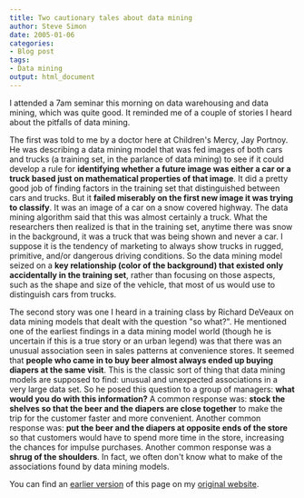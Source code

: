 ```yaml
---
title: Two cautionary tales about data mining
author: Steve Simon
date: 2005-01-06
categories:
- Blog post
tags:
- Data mining
output: html_document
---
```


I attended a 7am seminar this morning on data warehousing and data mining, which was quite good. It reminded me of a couple of stories I heard about the pitfalls of data mining.

The first was told to me by a doctor here at Children's Mercy, Jay Portnoy. He was describing a data mining model that was fed images of both cars and trucks (a training set, in the parlance of data mining) to see if it could develop a rule for **identifying whether a future image was either a car or a truck based just on mathematical properties of that image**. It did a pretty good job of finding factors in the training set that distinguished between cars and trucks. But it **failed miserably on the first new image it was trying to classify**. It was an image of a car on a snow covered highway. The data mining algorithm said that this was almost certainly a truck. What the researchers then realized is that in the training set, anytime there was snow in the background, it was a truck that was being shown and never a car. I suppose it is the tendency of marketing to always show trucks in rugged, primitive, and/or dangerous driving conditions. So the data mining model seized on a **key relationship (color of the background) that existed only accidentally in the training set**, rather than focusing on those aspects, such as the shape and size of the vehicle, that most of us would use to distinguish cars from trucks.

The second story was one I heard in a training class by Richard DeVeaux on data mining models that dealt with the question "so what?". He mentioned one of the earliest findings in a data mining model world (though he is uncertain if this is a true story or an urban legend) was that there was an unusual association seen in sales patterns at convenience stores. It seemed that **people who came in to buy beer almost always ended up buying diapers at the same visit**. This is the classic sort of thing that data mining models are supposed to find: unusual and unexpected associations in a very large data set. So he posed this question to a group of managers: **what would you do with this information?** A common response was: **stock the shelves so that the beer and the diapers are close together** to make the trip for the customer faster and more convenient. Another common response was: **put the beer and the diapers at opposite ends of the store** so that customers would have to spend more time in the store, increasing the chances for impulse purchases. Another common response was a **shrug of the shoulders**. In fact, we often don't know what to make of the associations found by data mining models.

You can find an [earlier version][sim1] of this page on my [original website][sim2].


[sim1]: http://www.pmean.com/05/DataMining.html
[sim2]: http://www.pmean.com/original_site.html
